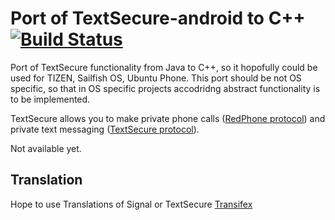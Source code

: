 # Port of TextSecure-android to C++ [![Build Status](https://travis-ci.org/SergejKern/TextSecureZ.svg?branch=master)](https://github.com/SergejKern/TextSecureZ)

Port of TextSecure functionality from Java to C++, so it hopofully could be used for TIZEN, Sailfish OS, Ubuntu Phone. This port should be not OS specific, so that in OS specific projects accodridng abstract functionality is to be implemented.

TextSecure allows you to make private phone calls ([RedPhone protocol](https://github.com/WhisperSystems/RedPhone/wiki)) and private text messaging ([TextSecure protocol](https://github.com/WhisperSystems/TextSecure/wiki)).

Not available yet.

## Translation

Hope to use Translations of Signal or TextSecure [Transifex](https://www.transifex.com/projects/p/signal-ios/)
